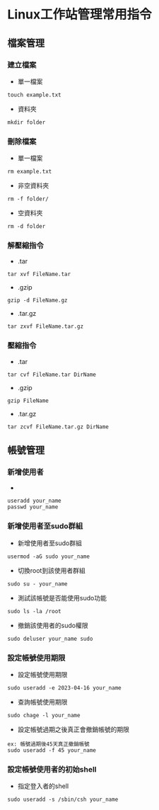 # Linux工作站管理常用指令
## 檔案管理
### 建立檔案
* 單一檔案
```
touch example.txt
```
* 資料夾
```
mkdir folder
```
### 刪除檔案
* 單一檔案
```
rm example.txt
```
* 非空資料夾
```
rm -f folder/
```
* 空資料夾
```
rm -d folder
```
### 解壓縮指令
* .tar
```
tar xvf FileName.tar
```
* .gzip
```
gzip -d FileName.gz
```
* .tar.gz
```
tar zxvf FileName.tar.gz
```
### 壓縮指令
* .tar
```
tar cvf FileName.tar DirName
```
* .gzip
```
gzip FileName
```
* .tar.gz
```
tar zcvf FileName.tar.gz DirName
```
## 帳號管理
### 新增使用者
*
```
useradd your_name
passwd your_name
```
### 新增使用者至sudo群組
* 新增使用者至sudo群組
```
usermod -aG sudo your_name
```
* 切換root到該使用者群組
```
sudo su - your_name
```
* 測試該帳號是否能使用sudo功能
```
sudo ls -la /root
```
* 撤銷該使用者的sudo權限
```
sudo deluser your_name sudo
```
### 設定帳號使用期限
* 設定帳號使用期限
```
sudo useradd -e 2023-04-16 your_name
```
* 查詢帳號使用期限
```
sudo chage -l your_name
```
* 設定帳號過期之後真正會撤銷帳號的期限
```
ex: 帳號過期後45天真正撤銷帳號
sudo useradd -f 45 your_name
```
### 設定帳號使用者的初始shell
* 指定登入者的shell
```
sudo useradd -s /sbin/csh your_name
```




